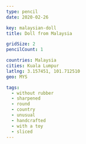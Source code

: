 ```yaml
---
type: pencil
date: 2020-02-26

key: malaysian-doll
title: Doll from Malaysia

gridSize: 2
pencilCount: 1

countries: Malaysia
cities: Kuala Lumpur
latlng: 3.157451, 101.712510
geo: MYS

tags:
  - without rubber
  - sharpened
  - round
  - country
  - unusual
  - handcrafted
  - with a toy
  - sliced
---
```

